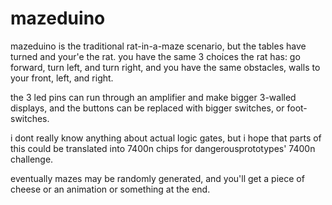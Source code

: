 mazeduino
=========
mazeduino is the traditional rat-in-a-maze scenario, but the tables have turned and your'e the rat. you have the same 3 choices the rat has: go forward, turn left, and turn right, and you have the same obstacles, walls to your front, left, and right. 

the 3 led pins can run through an amplifier and make bigger 3-walled displays, and the buttons can be replaced with bigger switches, or foot-switches. 

i dont really know anything about actual logic gates, but i hope that parts of this could be translated into 7400n chips for dangerousprototypes' 7400n challenge. 

eventually mazes may be randomly generated, and you'll get a piece of cheese or an animation or something at the end. 
